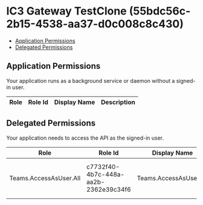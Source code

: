 # IC3 Gateway TestClone (55bdc56c-2b15-4538-aa37-d0c008c8c430)
- [Application Permissions](#application-permissions)
- [Delegated Permissions](#delegated-permissions)

## Application Permissions
Your application runs as a background service or daemon without a signed-in user.

| Role | Role Id | Display Name | Description |
|---|---|---|---|

## Delegated Permissions
Your application needs to access the API as the signed-in user. 

| Role | Role Id | Display Name | Description |
|---|---|---|---|
| Teams.AccessAsUser.All | c7732f40-4b7c-448a-aa2b-2362e39c34f6 | Teams.AccessAsUser.All | Allows Teams services to access IC3 services |

